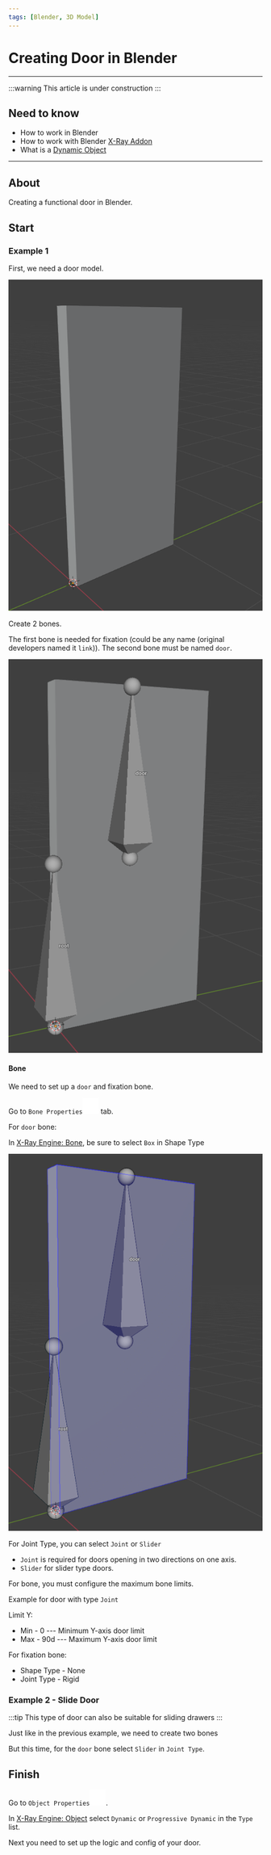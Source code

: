 ```yaml
---
tags: [Blender, 3D Model]
---
```


# Creating Door in Blender

___

:::warning
This article is under construction
:::

## Need to know

- How to work in Blender
- How to work with Blender [X-Ray Addon](../../modding-tools/blender/README.md)
- What is a [Dynamic Object](../../glossary/glossary.html#dynamic-object)

___

## About

Creating a functional door in Blender.

## Start

### Example 1

First, we need a door model.

![alt text centered](assets/images/creating-door-in-blender-model-example.png)

Create 2 bones.

The first bone is needed for fixation (could be any name (original developers named it `link`)).
The second bone must be named `door`.

![alt text centered](assets/images/creating-door-in-blender-bones-example.png)

#### Bone

We need to set up a `door` and fixation bone.

Go to `Bone Properties`![Bone Properties](../../../static/icons/blender/bone.svg) tab.

For `door` bone:

In [X-Ray Engine: Bone](../../modding-tools/blender/addon-panels/panel-bone.md), be sure to select `Box` in Shape Type

![alt text centered](assets/images/creating-door-in-blender-bone-shape.png)

For Joint Type, you can select `Joint` or `Slider`

- `Joint` is required for doors opening in two directions on one axis.
- `Slider` for slider type doors.

For bone, you must configure the maximum bone limits.

Example for door with type `Joint`

Limit Y:

- Min - 0 --- Minimum Y-axis door limit
- Max - 90d --- Maximum Y-axis door limit

For fixation bone:

- Shape Type - None
- Joint Type - Rigid

### Example 2 - Slide Door

:::tip
This type of door can also be suitable for sliding drawers
:::

Just like in the previous example, we need to create two bones

But this time, for the `door` bone select `Slider` in `Joint Type`.

## Finish

Go to `Object Properties`![Object Properties svg-icon](../../../static/icons/blender/object-data.svg).

In [X-Ray Engine: Object](../../modding-tools/blender/addon-panels/panel-object.md) select `Dynamic` or `Progressive Dynamic` in the `Type` list.

Next you need to set up the logic and config of your door.
